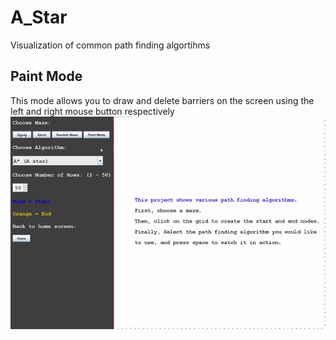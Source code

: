 # A_Star
Visualization of common path finding algortihms

## Paint Mode
This mode allows you to draw and delete barriers on the screen using the left and right mouse button respectively
![Alt Text](resources/paint_mode.gif)



